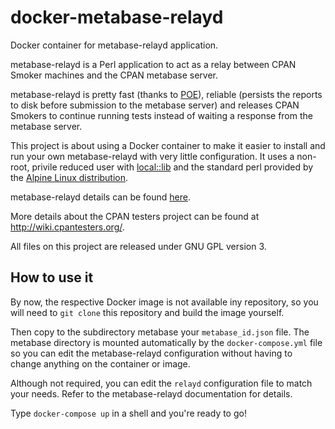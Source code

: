 # docker-metabase-relayd
Docker container for metabase-relayd application.

metabase-relayd is a Perl application to act as a relay between CPAN Smoker machines and the CPAN metabase server.

metabase-relayd is pretty fast (thanks to [POE](http://poe.perl.org/)), reliable (persists the reports to disk before submission to the metabase server) and releases CPAN Smokers to continue running tests instead of waiting a response from the metabase server.  

This project is about using a Docker container to make it easier to install and run your own metabase-relayd with very little configuration. It uses a non-root, privile reduced user with [local::lib](http://search.cpan.org/~haarg/local-lib-2.000024/lib/local/lib.pm) and the standard perl provided by the [Alpine Linux distribution](https://alpinelinux.org/about/).

metabase-relayd details can be found [here](https://metacpan.org/pod/distribution/metabase-relayd/bin/metabase-relayd).

More details about the CPAN testers project can be found at http://wiki.cpantesters.org/.

All files on this project are released under GNU GPL version 3.

## How to use it

By now, the respective Docker image is not available iny repository, so you will need to `git clone` this repository and build the image yourself.

Then copy to the subdirectory metabase your `metabase_id.json` file. The metabase directory is mounted automatically by the `docker-compose.yml` file so you can edit the metabase-relayd configuration without having to change anything on the container or image.

Although not required, you can edit the `relayd` configuration file to match your needs. Refer to the metabase-relayd documentation for details.

Type `docker-compose up` in a shell and you're ready to go!
